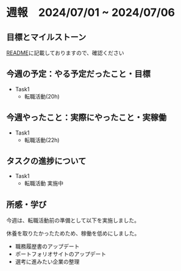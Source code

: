 # 週報　2024/07/01 ~ 2024/07/06

## 目標とマイルストーン
[README](https://github.com/Aki158/weekly-report/blob/main/README.md)に記載しておりますので、確認ください

## 今週の予定：やる予定だったこと・目標

- Task1
    - 転職活動(20h)

## 今週やったこと：実際にやったこと・実稼働

- Task1
    - 転職活動(22h)

## タスクの進捗について

- Task1
    - 転職活動
        実施中

## 所感・学び

今週は、転職活動前の準備として以下を実施しました。

休養を取りたかったためため、稼働を低めにしました。

- 職務履歴書のアップデート
- ポートフォリオサイトのアップデート
- 選考に進みたい企業の整理
